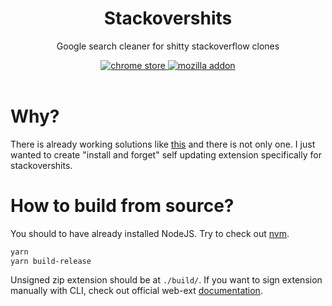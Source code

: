 <header style="text-align: center">

# Stackovershits
Google search cleaner for shitty stackoverflow clones

<a href="#">
    <img src="https://img.shields.io/chrome-web-store/v/idcideoaglaophnpmbdckpfjplaamaip" alt="chrome store" />
</a>
<a href="https://addons.mozilla.org/en-US/firefox/addon/stackovershits/">
    <img src="https://img.shields.io/amo/v/stackovershits" alt="mozilla addon">
</a>

</header>


# Why?
There is already working solutions like [this](https://github.com/iorate/uBlacklist#uBlacklist) and there is not only
one.
I just wanted to create "install and forget" self updating extension specifically for stackovershits.

# How to build from source?
You should to have already installed NodeJS. Try to check out [nvm](https://github.com/nvm-sh/nvm).
```bash
yarn
yarn build-release
```
Unsigned zip extension should be at `./build/`. If you want to sign extension manually with CLI, check out official
web-ext [documentation](https://extensionworkshop.com/documentation/develop/getting-started-with-web-ext/).
